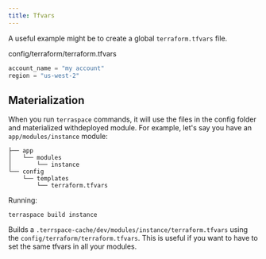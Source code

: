 ```yaml
---
title: Tfvars
---
```


A useful example might be to create a global `terraform.tfvars` file.

config/terraform/terraform.tfvars

```terraform
account_name = "my account"
region = "us-west-2"
```

## Materialization

When you run `terraspace` commands, it will use the files in the config folder and materialized withdeployed module.  For example, let's say you have an `app/modules/instance` module:

    ├── app
    │   └── modules
    │       └── instance
    └── config
        └── templates
            └── terraform.tfvars

Running:

    terraspace build instance

Builds a `.terrspace-cache/dev/modules/instance/terraform.tfvars` using the `config/terraform/terraform.tfvars`. This is useful if you want to have to set the same tfvars in all your modules.

